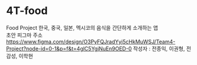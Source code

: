 # 4T-food
Food Project
한국, 중국, 일본, 멕시코의 음식을 간단하게 소개하는 앱   
초안 피그마 주소   
https://www.figma.com/design/O3PyFQJradYyj5cHkMuWSJ/Team4-Project?node-id=0-1&p=f&t=4glC5YgjNuEn9OED-0
   작성자 : 전종익, 이권형, 전감성, 이학현
